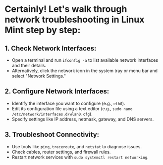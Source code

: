 # Certainly! Let's walk through network troubleshooting in **Linux Mint** step by step:

## 1. Check Network Interfaces:
   - Open a terminal and run `ifconfig -a` to list available network interfaces and their details.
   - Alternatively, click the network icon in the system tray or menu bar and select "Network Settings."

## 2. Configure Network Interfaces:
   - Identify the interface you want to configure (e.g., `eth0`).
   - Edit its configuration file using a text editor (e.g., `sudo nano /etc/network/interfaces.d/wlan0.cfg`).
   - Specify settings like IP address, netmask, gateway, and DNS servers.

## 3. Troubleshoot Connectivity:
   - Use tools like `ping`, `traceroute`, and `netstat` to diagnose issues.
   - Check cables, router settings, and firewall rules.
   - Restart network services with `sudo systemctl restart networking`.


